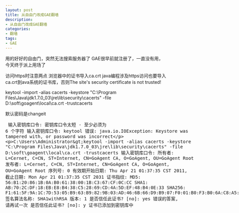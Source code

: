 ```yaml
---
layout: post
title: 从自由门改成GAE翻墙
description:
- 从自由门改成GAE翻墙
categories:
- 翻墙
tags:
- GAE
---
```

用的好好的自由门，突然无法搜索服务器了
GAE很早前就注册了，一直没有用，今天终于派上用场了

访问https时注意两点
浏览器中的证书导入ca.crt
java编程涉及https访问也要导入ca.crt到ava系统的证书库，否则The site's security certificate is not trusted!



keytool -import -alias cacerts -keystore "C:\Program Files\Java\jdk1.7.0_03\jre\lib\security\cacerts" -file D:\soft\goagent\local\ca.crt -trustcacerts

默认密码是changeit
<xmp>
输入密钥库口令:
密钥库口令太短 - 至少必须为 6 个字符
输入密钥库口令:
keytool 错误: java.io.IOException: Keystore was tampered with, or password was incorrect

C:\Users\Administrator>keytool -import -alias cacerts -keystore "C:\Program Files\Java\jdk1.7.0_03\jre\lib\security\cacerts" -file D:\soft\goagent\local\ca.crt -trustcacerts
输入密钥库口令:
所有者: L=Cernet, C=CN, ST=Internet, CN=GoAgent CA, O=GoAgent, OU=GoAgent Root
发布者: L=Cernet, C=CN, ST=Internet, CN=GoAgent CA, O=GoAgent, OU=GoAgent Root
序列号: 0
有效期开始日期: Thu Apr 21 01:37:35 CST 2011, 截止日期: Mon Apr 21 01:37:35 CST 2031
证书指纹:
         MD5: 56:B1:20:86:1B:0A:B0:61:38:00:1B:C3:67:CF:0C:CC
         SHA1: AB:70:2C:DF:18:EB:E8:B4:38:C5:28:69:CD:4A:5D:EF:48:B4:0E:33
         SHA256: F1:61:5F:9A:1C:7D:53:05:B9:63:B9:82:9B:03:AD:46:6B:66:D9:B9:07:F0:01:B0:F3:B0:6A:C8:A5:CF:B4:1C
         签名算法名称: SHA1withRSA
         版本: 1
是否信任此证书? [no]:  yes
错误的答案, 请再试一次
是否信任此证书? [no]:  y
证书已添加到密钥库中
</xmp>